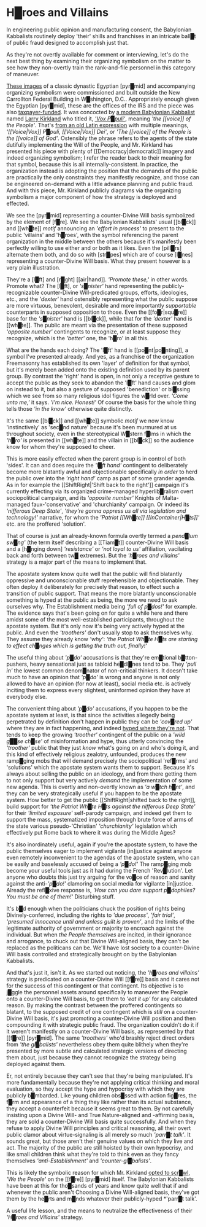 # H█roes and Villains


In engineering public opinion and manufacturing consent, the Babylonian Kabbalists routinely deploy 'their' shills and franchises in an intricate ball█t of public fraud designed to accomplish just that.

As they're not overtly available for comment or interviewing, let's do the next best thing by examining their organizing symbolism on the matter to see how they non-overtly train the rank-and-file personnel in this category of maneuver.

[These images](https://tlc76.com/wish-to-know-more/whatever1/) of a classic dynastic Egyptian [pyr█mid] and accompanying organizing symbolism were commissioned and built outside the New Carrollton Federal Building in W█shington, D.C..  Appropriately enough given the Egyptian [pyr█mid], these are the offices of the IRS and the piece was also [taxpayer-funded](https://www.gsa.gov/real-estate/design-and-construction/art-in-architecturefine-arts/art-in-architecture-program).  It was concocted by [a modern Babylonian Kabbalist](https://www.gsa.gov/fine-arts?artist/1726) named [Larry Kirkland](https://larrykirkland.com/about.html) who titled it, *['Vox P█puli'](https://www.gsa.gov/fine-arts?artwork/18404)*, meaning *'the [[voice]] of the People'*.  That's [from an old Latin expression](https://en.wikipedia.org/wiki/Vox_Populi,_Vox_Dei) with multiple meanings, *'[[Voice|Vox]] P█puli, [[Voice|Vox]] Dei'*, or *'The [[voice]] of the People is the [[voice]] of God'*.  Ostensibly the phrase refers to the agents of the state dutifully implementing the Will of the People, and Mr. Kirkland has presented his piece with plenty of [[Democracy|democratic]] imagery and indeed organizing symbolism; I refer the reader back to their meaning for that symbol, because this is all internally-consistent.  In practice, the organization instead is adopting the position that the demands of the public are practically the only constraints they manifestly recognize, and those can be engineered on-demand with a little advance planning and public fraud.  And with this piece, Mr. Kirkland publicly diagrams via the organizing symbolism a major component of how the strategy is deployed and effected.

We see the [pyr█mid] representing a counter-Divine Will basis symbolized by the element of [f█re].  We see the Babylonian Kabbalists' usual [[bl█ck]] and [[wh█te]] *motif* announcing an *'effort in process'* to present to the public 'villains' and 'h█roes', with the symbol referencing the parent organization in the middle between the others because it's manifestly been perfectly willing to use either and or both as it likes.  Even the [pill█rs] alternate them both, and do so with [str█pes] which are of course [l█nes] representing a counter-Divine Will basis.  What they present however is a very plain illustration.

They're a [l█ft] and [r█ght] [[air|hand]].  *'Promote these,'* in other words.  Promote what?  The [l█ft], or *'s█nister'* hand representing the publicly-recognizable counter-Divine Will-predicated groups, efforts, ideologies, etc., and the *'dexter'* hand ostensibly representing what the public suppose are more virtuous, benevolent, desirable and more importantly *supportable* counterparts in supposed opposition to those.  Even the [[fo█r|squ█re]] base for the *'s█nister'* hand is [[bl█ck]], while that for the *'dexter'* hand is [[wh█te]].  The public are meant via the presentation of these supposed *'opposite number'* contingents to recognize, or at least suppose they recognize, which is the *'better'* one, the 'h█ro' in all this.

What are the hands each doing?  The 'l█ft' hand is [[po█nt|po█nting]], a symbol I've presented already.  And yes, as a franchise of the organization Freemasonry has established its own 'layer' of definition for that symbol, but it's merely been added onto the existing definition used by its parent group.  By contrast the 'right' hand is open, in not only a receptive gesture to accept the public as they seek to abandon the 'l█ft' hand causes and glom on instead to it, but also a gesture of supposed 'benediction' or bl█ssing which we see from so many religious idol figures the w█rld over.  *'Come unto me,'* it says.  *'I'm nice.  Honest!'*  Of course the basis for the whole thing tells those *'in the know'* otherwise quite distinctly.

It's the same [[bl█ck]] and [[wh█te]] symbolic *motif* we now know 'instinctively' as 'sec█nd nature' because it's been murmured at us throughout society, even in the stereotypical W█stern f█lms in which the *'h█ro'* is presented in [[wh█te]] and the villain in [[bl█ck]] so the audience know for whom they're supposed to cheer.

This is more easily effected when the parent group is in control of both 'sides'.  It can and does require the *'l█ft hand'* contingent to deliberately become more blatantly awful and objectionable specifically *in order* to herd the public over into the *'right hand'* camp as part of some grander agenda.  As in for example the [[ShiftRight|'Shift back to the right']] campaign it's currently effecting via its organized crime-managed hyperlib█ralism overt sociopolitical campaign, and its *'opposite number'* Knights of Malta-managed faux-'conservative' and 'churchianity' campaign.  Or indeed its *'nifferous Deep State'*, *'they're gonna oppress us all via legislation and technology!'* narrative, for whom the *'Patriot [[Wh█te]] [[InContainer|H█ts]]'* etc. are the proffered 'solution'.

That of course is just an already-known formula overtly termed a *pend█lum sw█ng'* (the term itself describing a [[Tiam█t]] counter-Divine Will basis and a [h█nging down] *'resistance'* or *'not loyal to us'* affiliation, vacilating back and forth between tw█ extremes).  But the *'h█roes and villains'* strategy is a major part of the means to implement that.

The apostate system know quite well that the public will find blatantly oppressive and unconscionable stuff reprehensible and objectionable.  They often deploy it deliberately for precisely that reason, to effect such a transition of public support.  That means the more blatantly unconscionable something is hyped at the public as being, the more we need to ask ourselves why.  The Establishment media being *'full of p█dos!'* for example.  The evidence says that's been going on for quite a while here and there amidst some of the most well-established participants, throughout the apostate system.  But it's only now it's being very actively hyped at the public.  And even the *'troothers'* don't usually stop to ask themselves why.  They assume they already know *'why'*: *'the Patriot Wh█te H█ts are starting to effect ch█nges which is getting the truth out, finally!'*

The useful thing about *'p█do'* accusations is that they're em█tional b█tton-pushers, heavy sensational just as tabloid he█dl█nes tend to be.  They *'pull in'* the lowest common denom█nator of non-critical thinkers.  It doesn't take much to have an opinion that *'p█do'* is wrong and anyone is not only allowed to have an opinion (for now at least), social media etc. is actively inciting them to express every slightest, uninformed opinion they have at everybody else.

The convenient thing about *'p█do'* accusations, if you happen to be the apostate system at least, is that since the activities allegedly being perpetrated by definition don't happen in public they can be *'cov█red up'* where they are in fact happening, and indeed [hyped where they're not](https://www.google.com/search?q=ad+photo+bdsm&sxsrf=AJOqlzVbuyCaccUk0im6L-BBtRDEdCk0Yw:1676754011740&source=lnms&tbm=nws&sa=X&ved=2ahUKEwjG7_q5-5_9AhX_ITQIHZXtAKkQ_AUoBHoECAEQBg&biw=1600&bih=795&dpr=1).  That tends to keep the growing *'troother'* contingent of the public on a *'wild g██se ch█se'* of misinformation and hype, thus utterly convincing the *'troother'* public that they just *know* what's going on and who's doing it, and this kind of effectively religious zealotry, unfounded, produces the new ramp█ging mobs that will demand precisely the sociopolitical 'ref█rms' and 'solutions' which the apostate system wants them to support.  Because it's always about selling the public on an ideology, and from there getting them to not only support but very actively *demand* the implementation of some new agenda.  This is overtly and non-overtly known as *'a w█tch h█nt'*, and they can be very strategically useful if you happen to be the apostate system.  How better to get the public [[ShiftRight|shifted back to the right]], build support for *'the Patriot Wh█te H█ts against the nifferous Deep State'* for their *'limited exposure'* self-parody campaign, and indeed get them to support the mass, systematized imposition through brute force of arms of the state various pseudo-'Christian' *'churchianity'* legislation which effectively put Rome back to where it was during the Middle Ages?

It's also inordinately useful, again if you're the apostate system, to have the public themselves eager to implement vigilante \[in\]justice against anyone even remotely inconvenient to the agendas of the apostate system, who can be easily and baselessly accused of being a *'p█do!'*  The ramp█ging mob become your useful tools just as it had during the French 'Rev█lution'.  Let anyone who doubts this just try arguing for the vo█ce of reason and sanity against the anti-*'p█do!'* clamoring on social media for vigilante \[in\]justice.  Already the refl█xive response is, *'How can you dare support p█dophiles?  You must be one of them!'*  Disturbing stuff.

It's b█d enough when the politicians chuck the position of rights being Divinely-conferred, including the rights to *'due process'*, *'fair trial'*, *'presumed innocence until and unless guilt is proven'*, and the limits of the legitimate authority of government or majority to encroach against the individual.  But when *the People themselves* are incited, in their ignorance and arrogance, to chuck out that Divine Will-aligned basis, they can't be replaced as the politicans can be.  We'll have lost society to a counter-Divine Will basis controlled and strategically brought on by the Babylonian Kabbalists.

And that's just it, isn't it.  As we started out noticing, the *'h█roes and villains'* strategy is predicated on a counter-Divine Will [[f█re]] basis and it cares not for the success of this contingent or that contingent.  Its objective is to j█ggle the personnel assets around specifically to maneuver the People onto a counter-Divine Will basis, to get them to *'eat it up'* for any calculated reason.  By making the contrast between the proffered contingents so blatant, to the supposed credit of one contingent which is *still* on a counter-Divine Will basis, it's just promoting a counter-Divine Will position and then compounding it with strategic public fraud.  The organization couldn't do it if it weren't manifestly on a counter-Divine Will basis, as represented by that [[f█re]] [pyr█mid].  The same *'troothers'* who'd brashly reject direct orders from *'the gl█balists'* nevertheless obey them quite blithely when they're presented by more subtle and calculated strategic versions of directing them about, just because they cannot recognize the strategy being deployed against them.

Er, not entirely because they can't see that they're being manipulated.  It's more fundamentally because they're not applying critical thinking and moral evaluation, so they accept the hype and hypocrisy with which they are publicly b█mbarded.  Like young children obs█ssed with action fig█res, the f█rm and appearance of a thing they like rather than its actual substance, they accept a counterfeit because it seems great to them.  By not carefully insisting upon a Divine Will- and True Nature-aligned and -affirming basis, they are sold a counter-Divine Will basis quite successfully.  And when they refuse to apply Divine Will principles and critical reasoning, all their overt public clamor about virtue-signaling is all merely so much *'parr█t talk'*.  It sounds great, but those aren't their genuine values on which they live and act.  The majority of the public are still hoisted by their own hypocrisy, and like small children think what they're told to think even as they fancy themselves *'anti-Establishment'* and *'counter-gl█balists'*.

This is likely the symbolic reason for which Mr. Kirkland [opted to scr█wl](https://tlc76.com/wp-content/uploads/2017/09/5.jpg), *'We the People'* on the [[f█re]] [pyr█mid] itself.  The Babylonian Kabbalists have been at this for tho█sands of years and know quite well that if and whenever the public aren't Choosing a Divine Will-aligned basis, they've got them by the he█rts and m█nds whatever their publicly-hyped *'parr█t talk'.

A useful life lesson, and the means to neutralize the effectiveness of their *'H█roes and Villains'* strategy.